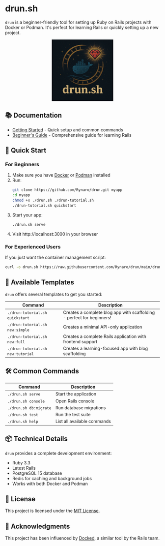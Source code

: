 # drun.sh

`drun` is a beginner-friendly tool for setting up Ruby on Rails projects with Docker or Podman. It's perfect for learning Rails or quickly setting up a new project.

<p align="center">
  <img src="assets/logo.png" alt="drun logo" width="200" />
</p>

## 📚 Documentation

- [Getting Started](GETTING_STARTED.md) - Quick setup and common commands
- [Beginner's Guide](BEGINNERS_GUIDE.md) - Comprehensive guide for learning Rails

## 🚀 Quick Start

### For Beginners
1. Make sure you have [Docker](https://www.docker.com/get-started/) or [Podman](https://podman.io/getting-started/installation) installed
2. Run:
   ```bash
   git clone https://github.com/Rynaro/drun.git myapp
   cd myapp
   chmod +x ./drun.sh ./drun-tutorial.sh
   ./drun-tutorial.sh quickstart
   ```
3. Start your app:
   ```bash
   ./drun.sh serve
   ```
4. Visit http://localhost:3000 in your browser

### For Experienced Users
If you just want the container management script:
```bash
curl -o drun.sh https://raw.githubusercontent.com/Rynaro/drun/main/drun.sh && chmod +x drun.sh
```

## 🧩 Available Templates

`drun` offers several templates to get you started:

| Command | Description |
|---------|-------------|
| `./drun-tutorial.sh quickstart` | Creates a complete blog app with scaffolding - perfect for beginners! |
| `./drun-tutorial.sh new:simple` | Creates a minimal API-only application |
| `./drun-tutorial.sh new:full` | Creates a complete Rails application with frontend support |
| `./drun-tutorial.sh new:tutorial` | Creates a learning-focused app with blog scaffolding |

## 🛠️ Common Commands

| Command | Description |
|---------|-------------|
| `./drun.sh serve` | Start the application |
| `./drun.sh console` | Open Rails console |
| `./drun.sh db:migrate` | Run database migrations |
| `./drun.sh test` | Run the test suite |
| `./drun.sh help` | List all available commands |

## 📦 Technical Details

`drun` provides a complete development environment:

- Ruby 3.3
- Latest Rails
- PostgreSQL 15 database
- Redis for caching and background jobs
- Works with both Docker and Podman

## 📄 License

This project is licensed under the [MIT License](LICENSE).

## 🙏 Acknowledgments

This project has been influenced by [Docked](https://github.com/rails/docked), a similar tool by the Rails team.
